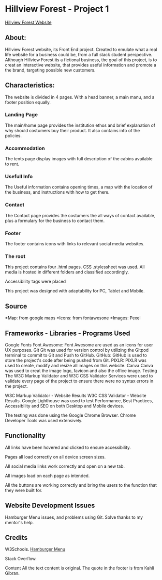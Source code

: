 # Hillview Forest - Project 1

[Hillview Forest Website](https://danylc91.github.io/project1-camping-website/index.html)


## About:

Hillview Forest website, its Front End project. Created to emulate what a real life website for a business could be, from a full stack student perspective.
Although Hillview Forest its a fictional business, the goal of this project, is to creat an interactive website, that provides useful information and promote a the brand, targeting  possible new customers.



## Characteristics:

The website is divided in 4 pages. With a head banner, a main manu, and a footer position equally.



### Landing Page

The main/home page provides the institution ethos and brief explanation of why should costumers buy their product.
It also contains info of the policies.


### Accommodation

The tents page display images with full description of the cabins available to rent.


### Usefull Info

The Useful information contains opening times, a map with the location of the business, and instructions with how to get there.

### Contact

The Contact page provides the costumers the all ways of contact available, plus a formulary for the business to contact them.

### Footer

The footer contains icons with links to relevant social media websites.


### The root

This project contains four .html pages. CSS .stylessheet was used. All media is hosted in different folders and classified accordingly. 

Accessibility tags were placed 

This project was designed with adaptability for PC, Tablet and Mobile.

## Source

*Map: from google maps
*Icons: from  fontawesone
*Images: Pexel

## Frameworks - Libraries - Programs Used

Google Fonts 
Font Awesome:
Font Awesome are used as an icons for user UX purposes.
Git
Git was used for version control by utilizing the Gitpod terminal to commit to Git and Push to GitHub.
GitHub:
GitHub is used to store the project's code after being pushed from Git.
PIXLR:
PIXLR was used to create, modify and resize all images on this website.
Canva
Canva was used to creat the image logo, favicon and also the office image.
Testing
The W3C Markup Validator and W3C CSS Validator Services were used to validate every page of the project to ensure there were no syntax errors in the project.

W3C Markup Validator - Website Results
W3C CSS Validator - Website Results.
Google Lighthouse was used to test Performance, Best Practices, Accessibility and SEO on both Desktop and Mobile devices.

The testing was done using the Google Chrome Browser. Chrome Developer Tools was used extensively.

## Functionality

All links have been hovered and clicked to ensure accessibility.

Pages all load correctly on all device screen sizes.

All social media links work correctly and open on a new tab.

All images load on each page as intended.

All the buttons are working correctly and bring the users to the function that they were built for.

## Website Development Issues

Hamburger Menu issues, and problems using Git. Solve thanks to my mentor's help.

## Credits

W3Schools.
[ Hamburger Menu](https://codepen.io/erikterwan/pen/EVzeRP)

Stack Overflow.

Content
All the text content is original. The quote in the footer is from Kahli Gibran.
